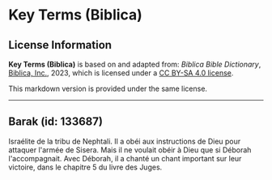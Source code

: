 # Key Terms (Biblica)

## License Information

**Key Terms (Biblica)** is based on and adapted from: _Biblica Bible Dictionary_, [Biblica, Inc.](https://www.biblica.com/), 2023, which is licensed under a [CC BY-SA 4.0 license](https://creativecommons.org/licenses/by-sa/4.0/legalcode.en).

This markdown version is provided under the same license.



--------------------------------

## Barak (id: 133687)

Israélite de la tribu de Nephtali. Il a obéi aux instructions de Dieu pour attaquer l'armée de Sisera. Mais il ne voulait obéir à Dieu que si Déborah l'accompagnait. Avec Déborah, il a chanté un chant important sur leur victoire, dans le chapitre 5 du livre des Juges.


